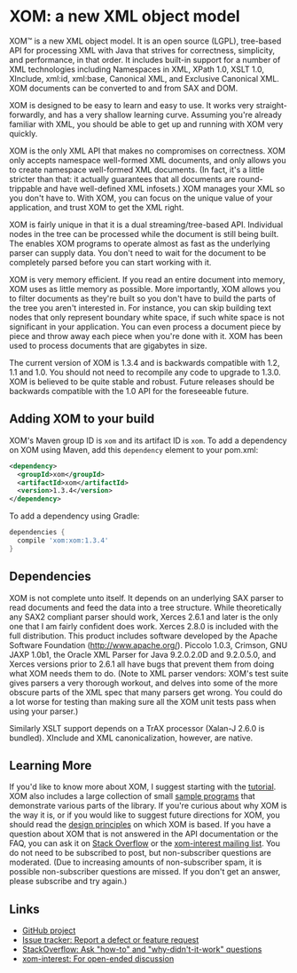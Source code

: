 # XOM: a new XML object model

XOM™ is a new XML object model. It is an open source (LGPL), tree-based API for processing XML with Java that strives for correctness, simplicity, and performance, in that order. It includes built-in support for a number of XML technologies including Namespaces in XML, XPath 1.0, XSLT 1.0, XInclude, xml:id, xml:base, Canonical XML, and Exclusive Canonical XML. XOM documents can be converted to and from SAX and DOM.

XOM is designed to be easy to learn and easy to use. It works very straight-forwardly, and has a very shallow learning curve. Assuming you're already familiar with XML, you should be able to get up and running with XOM very quickly.

XOM is the only XML API that makes no compromises on correctness. XOM only accepts namespace well-formed XML documents, and only allows you to create namespace well-formed XML documents. (In fact, it's a little stricter than that: it actually guarantees that all documents are round-trippable and have well-defined XML infosets.) XOM manages your XML so you don't have to. With XOM, you can focus on the unique value of your application, and trust XOM to get the XML right.

XOM is fairly unique in that it is a dual streaming/tree-based API. Individual nodes in the tree can be processed while the document is still being built. The enables XOM programs to operate almost as fast as the underlying parser can supply data. You don't need to wait for the document to be completely parsed before you can start working with it.

XOM is very memory efficient. If you read an entire document into memory, XOM uses as little memory as possible. More importantly, XOM allows you to filter documents as they're built so you don't have to build the parts of the tree you aren't interested in. For instance, you can skip building text nodes that only represent boundary white space, if such white space is not significant in your application. You can even process a document piece by piece and throw away each piece when you're done with it. XOM has been used to process documents that are gigabytes in size.

The current version of XOM is 1.3.4 and is backwards compatible with 1.2, 1.1 and 1.0. You should not need to recompile any code to upgrade to 1.3.0. XOM is believed to be quite stable and robust. Future releases should be backwards compatible with the 1.0 API for the foreseeable future.

## Adding XOM to your build

XOM's Maven group ID is `xom` and its artifact ID is `xom`. To add a dependency on XOM using Maven, add this `dependency` element to your pom.xml:

```xml
<dependency>
  <groupId>xom</groupId>
  <artifactId>xom</artifactId>
  <version>1.3.4</version>
</dependency>
```

To add a dependency using Gradle:

```gradle
dependencies {
  compile 'xom:xom:1.3.4'
}
```

## Dependencies


XOM is not complete unto itself. It depends on an underlying SAX parser to read documents and feed the data into a tree structure. While theoretically any SAX2 compliant parser should work, Xerces 2.6.1 and later is the only one that I am fairly confident does work. Xerces 2.8.0 is included with the full distribution. This product includes software developed by the Apache Software Foundation (http://www.apache.org/). Piccolo 1.0.3, Crimson, GNU JAXP 1.0b1, the Oracle XML Parser for Java 9.2.0.2.0D and 9.2.0.5.0, and Xerces versions prior to 2.6.1 all have bugs that prevent them from doing what XOM needs them to do. (Note to XML parser vendors: XOM's test suite gives parsers a very thorough workout, and delves into some of the more obscure parts of the XML spec that many parsers get wrong. You could do a lot worse for testing than making sure all the XOM unit tests pass when using your parser.)

Similarly XSLT support depends on a TrAX processor (Xalan-J 2.6.0 is bundled). XInclude and XML canonicalization, however, are native.


## Learning More

If you'd like to know more about XOM, I suggest starting with the [tutorial](https://xom.nu/tutorial.xhtml). XOM also includes a large collection of small [sample programs](https://xom.nu/samples.xhtml) that demonstrate various parts of the library. If you're curious about why XOM is the way it is, or if you would like to suggest future directions for XOM, you should read the [design principles](https://xom.nu/designprinciples.xhtml) on which XOM is based. If you have a question about XOM that is not answered in the API documentation or the FAQ, you can ask it on [Stack Overflow](https://stackoverflow.com/questions/ask?tags=xom) or the [xom-interest mailing list]((https://lists.ibiblio.org/mailman/listinfo/xom-interest)). You do not need to be subscribed to post, but non-subscriber questions are moderated. (Due to increasing amounts of non-subscriber spam, it is possible non-subscriber questions are missed. If you don't get an answer, please subscribe and try again.)


## Links

- [GitHub project](https://github.com/elharo/xom)
- [Issue tracker: Report a defect or feature request](https://github.com/elharo/xom/issues/new)
- [StackOverflow: Ask "how-to" and "why-didn't-it-work" questions](https://stackoverflow.com/questions/ask?tags=xom)
- [xom-interest: For open-ended discussion](https://lists.ibiblio.org/mailman/listinfo/xom-interest)

